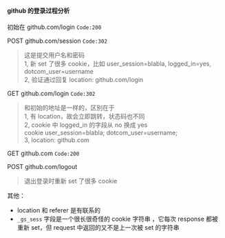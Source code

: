 #### github 的登录过程分析 

初始在 github.com/login `Code:200`

POST github.com/session `Code:302`
> 这是提交用户名和密码\
> 1, 新 set 了很多 cookie，比如
> user_session=blabla, logged_in=yes,
> dotcom_user=username\
> 2, 验证通过回复 location: github.com/login

GET github.com/login `Code:302`
> 和初始的地址是一样的，区别在于 \
> 1, 有 location，故会立即跳转，状态码也不同 \
> 2, cookie 中 logged_in 的字段从 no 换成 yes\
> cookie user_session=blabla; 
>               dotcom_user=username;\
> 3, location: github.com

GET github.com `Code:200`

POST github.com/logout
> 退出登录时重新 set 了很多 cookie

其他：
- location 和 referer 是有联系的
- `_gs_sess` 字段是一个很长很奇怪的 cookie 字符串 
，它每次 response 都被重新 set，但 request
中返回的又不是上一次被 set 的字符串
